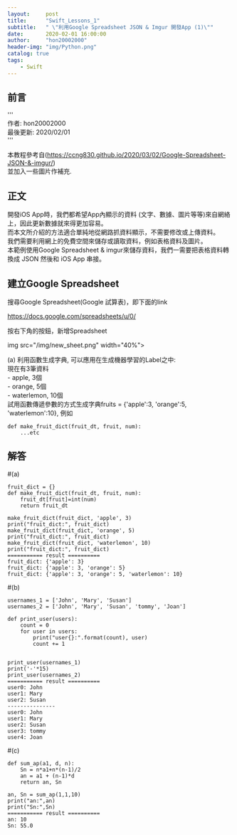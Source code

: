 ```yaml
---
layout:     post
title:      "Swift_Lessons_1"
subtitle:   " \"利用Google Spreadsheet JSON & Imgur 開發App (1)\""
date:       2020-02-01 16:00:00
author:     "hon20002000"
header-img: "img/Python.png"
catalog: true
tags:
    - Swift
---
```


## 前言
  
'''  
作者: hon20002000   
最後更新: 2020/02/01    
'''   
  
本教程參考自(https://ccng830.github.io/2020/03/02/Google-Spreadsheet-JSON-&-imgur/)   
並加入一些圖片作補充.  


## 正文

開發iOS App時，我們都希望App內顯示的資料 (文字、數據、圖片等等)來自網絡上，因此更新數據就來得更加容易。  
而本文所介紹的方法適合單純地從網路抓資料顯示，不需要修改或上傳資料。  
我們需要利用網上的免費空間來儲存或讀取資料，例如表格資料及圖片。   
本範例使用Google Spreadsheet & imgur來儲存資料，我們一需要把表格資料轉換成 JSON 然後和 iOS App 串接。  


## 建立Google Spreadsheet
  
搜尋Google Spreadsheet(Google 試算表)，即下面的link  
   
https://docs.google.com/spreadsheets/u/0/    
  
按右下角的按鈕，新增Spreadsheet  
  
img src="/img/new_sheet.png" width="40%">    

(a) 利用函數生成字典, 可以應用在生成機器學習的Label之中:  
    現在有3筆資料  
    - apple, 3個  
    - orange, 5個  
    - waterlemon, 10個  
    試用函數傳遞參數的方式生成字典fruits = {'apple':3, 'orange':5, 'waterlemon':10}, 例如  
    
    def make_fruit_dict(fruit_dt, fruit, num):
        ...etc


  
## 解答  

#(a)
  
    fruit_dict = {}
    def make_fruit_dict(fruit_dt, fruit, num):
        fruit_dt[fruit]=int(num)
        return fruit_dt
 
    make_fruit_dict(fruit_dict, 'apple', 3)  
    print("fruit_dict:", fruit_dict)  
    make_fruit_dict(fruit_dict, 'orange', 5)  
    print("fruit_dict:", fruit_dict)  
    make_fruit_dict(fruit_dict, 'waterlemon', 10)  
    print("fruit_dict:", fruit_dict)  
    =========== result ==========  
    fruit_dict: {'apple': 3}  
    fruit_dict: {'apple': 3, 'orange': 5}  
    fruit_dict: {'apple': 3, 'orange': 5, 'waterlemon': 10}  
  
#(b)  
  
    usernames_1 = ['John', 'Mary', 'Susan']  
    usernames_2 = ['John', 'Mary', 'Susan', 'tommy', 'Joan']  
  
    def print_user(users):  
        count = 0  
        for user in users:  
            print("user{}:".format(count), user)  
            count += 1  


    print_user(usernames_1)  
    print('-'*15)   
    print_user(usernames_2)  
    =========== result ==========    
    user0: John  
    user1: Mary  
    user2: Susan  
    ---------------  
    user0: John  
    user1: Mary  
    user2: Susan  
    user3: tommy  
    user4: Joan  
  
#(c)  
  
    def sum_ap(a1, d, n):    
        Sn = n*a1+n*(n-1)/2  
        an = a1 + (n-1)*d  
        return an, Sn  
  
    an, Sn = sum_ap(1,1,10)  
    print("an:",an)  
    print("Sn:",Sn)  
    =========== result ==========    
    an: 10  
    Sn: 55.0  
